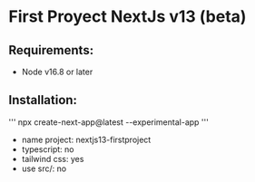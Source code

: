 # First Proyect NextJs v13 (beta)

## Requirements:
- Node v16.8 or later

## Installation:
'''
npx create-next-app@latest --experimental-app
'''
- name project: nextjs13-firstproject
- typescript: no
- tailwind css: yes
- use src/: no

